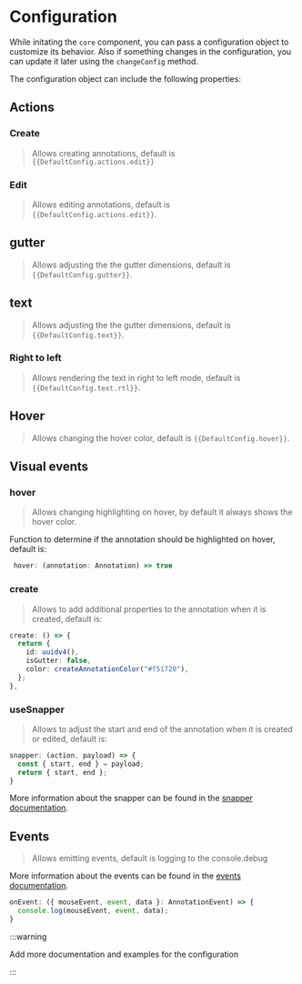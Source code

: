 # Configuration

While initating the `core` component, you can pass a configuration object to customize its behavior.
Also if something changes in the configuration, you can update it later using the `changeConfig` method.

The configuration object can include the following properties:

<script setup>
//
import { onMounted, onUnmounted, watch, watchEffect } from "vue";
import { DefaultConfig } from "@ghentcdh/vue-component-annotated-text";

</script> 

## Actions

### Create

<blockquote>Allows creating annotations, default is  <code>{{DefaultConfig.actions.edit}}</code></blockquote>

### Edit

<blockquote>Allows editing annotations, default is <code>{{DefaultConfig.actions.edit}}</code>.</blockquote>

## gutter

> Allows adjusting the the gutter dimensions, default is <code>{{DefaultConfig.gutter}}</code>.

## text

> Allows adjusting the the gutter dimensions, default is <code>{{DefaultConfig.text}}</code>.
>

### Right to left

> Allows rendering the text in right to left mode, default is <code>{{DefaultConfig.text.rtl}}</code>.

## Hover

> Allows changing the hover color, default is <code>{{DefaultConfig.hover}}</code>.

## Visual events

### hover

> Allows changing highlighting on hover, by default it always shows the hover color.

Function to determine if the annotation should be highlighted on hover, default is:

```ts
 hover: (annotation: Annotation) => true 
``` 

### create

> Allows to add additional properties to the annotation when it is created, default is:

```ts
create: () => {
  return {
    id: uuidv4(),
    isGutter: false,
    color: createAnnotationColor("#f51720"),
  };
},
```

### useSnapper

> Allows to adjust the start and end of the annotation when it is created or edited, default is:

```ts
snapper: (action, payload) => {
  const { start, end } = payload;
  return { start, end };
}
```

More information about the snapper can be found in the [snapper documentation](snapper.md).

## Events

> Allows emitting events, default is logging to the console.debug

More information about the events can be found in the [events documentation](event-handlers.md).

```typescript
onEvent: ({ mouseEvent, event, data }: AnnotationEvent) => {
  console.log(mouseEvent, event, data);
}
  ```

:::warning

Add more documentation and examples for the configuration

::: 
